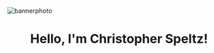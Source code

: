 ![bannerphoto](https://user-images.githubusercontent.com/37876358/148658911-eabf5bc9-2c3a-45a3-b21e-4325a54ea95c.jpg)
<h1 align="center">Hello, I'm Christopher Speltz!</h1>
